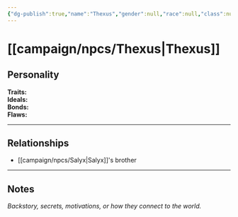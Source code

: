 ```yaml
---
{"dg-publish":true,"name":"Thexus","gender":null,"race":null,"class":null,"level":null,"alignment":null,"background":null,"role":null,"status":null,"current_location":null,"affiliation":null,"first_appearance":null,"description":null,"tags":["character","npc"],"permalink":"/campaign/npcs/thexus/","dgPassFrontmatter":true,"noteIcon":"","created":"2025-10-26T09:48:32.876-07:00","updated":"2025-10-27T13:39:20.167-07:00"}
---
```


# [[campaign/npcs/Thexus\|Thexus]]

## Personality
**Traits:**  
**Ideals:**  
**Bonds:**  
**Flaws:**  

---

## Relationships
- [[campaign/npcs/Salyx\|Salyx]]'s brother

---

## Notes
*Backstory, secrets, motivations, or how they connect to the world.*